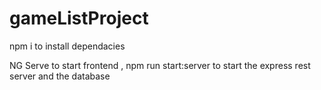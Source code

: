 # gameListProject

npm i to install dependacies

NG Serve to start frontend ,
npm run start:server to start the express rest server and the database 
